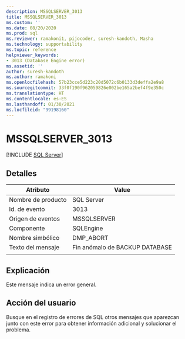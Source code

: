 ```yaml
---
description: MSSQLSERVER_3013
title: MSSQLSERVER_3013
ms.custom: ''
ms.date: 08/20/2020
ms.prod: sql
ms.reviewer: ramakoni1, pijocoder, suresh-kandoth, Masha
ms.technology: supportability
ms.topic: reference
helpviewer_keywords:
- 3013 (Database Engine error)
ms.assetid: ''
author: suresh-kandoth
ms.author: ramakoni
ms.openlocfilehash: 57b23cce5d223c20d5072c6b0133d3deffa2e9a8
ms.sourcegitcommit: 33f0f190f962059826e002be165a2bef4f9e350c
ms.translationtype: HT
ms.contentlocale: es-ES
ms.lasthandoff: 01/30/2021
ms.locfileid: "99198160"
---
```

# <a name="mssqlserver_3013"></a>MSSQLSERVER_3013
 [!INCLUDE [SQL Server](../../includes/applies-to-version/sqlserver.md)]

## <a name="details"></a>Detalles

|Atributo|Value|
|---|---|
|Nombre de producto|SQL Server|
|Id. de evento|3013|
|Origen de eventos|MSSQLSERVER|
|Componente|SQLEngine|
|Nombre simbólico|DMP_ABORT|
|Texto del mensaje|Fin anómalo de BACKUP DATABASE|
||

## <a name="explanation"></a>Explicación

Este mensaje indica un error general.

## <a name="user-action"></a>Acción del usuario

Busque en el registro de errores de SQL otros mensajes que aparezcan junto con este error para obtener información adicional y solucionar el problema.
